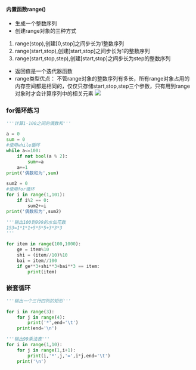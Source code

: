#### 内置函数range()
- 生成一个整数序列
- 创建range对象的三种方式
1. range(stop),创建[0,stop]之间步长为1整数序列
2. range(start,stop),创建[start,stop]之间步长为1的整数序列
3. range(start,stop,step),创建[start,stop]之间步长为step的整数序列
- 返回值是一个迭代器函数
- range类型优点：
不管range对象的整数序列有多长，所有range对象占用的内存空间都是相同的，仅仅只存储start,stop,step三个参数，只有用到range对象时才会计算序列中的相关元素
![](https://kingan-md-img.oss-cn-guangzhou.aliyuncs.com/blog/202303092244654.png)


### for循环练习
```py
'''计算1-100之间的偶数和'''

a = 0
sum = 0
#使用while循环
while a<=100:
    if not bool(a % 2):
        sum+=a
    a+=1
print('偶数和为',sum)

sum2 = 0
#使用for循环
for i in range(1,101):
    if i%2 == 0:
        sum2+=i
print('偶数和为',sum2)
```

```py
'''输出100到999的水仙花数
153=1*1*1+5*5*5+3*3*3
'''

for item in range(100,1000):
    ge = item%10
    shi = (item//10)%10
    bai = item//100
    if ge**3+shi**3+bai**3 == item:
        print(item)

```

### 嵌套循环
```py
'''输出一个三行四列的矩形'''

for i in range(3):
    for j in range(4):
        print('*',end='\t')
    print(end='\n')
```
```py
'''输出99乘法表'''
for i in range(1,10):
    for j in range(1,i+1):
        print(i,'*',j,'=',i*j,end='\t')
    print('\n')
```